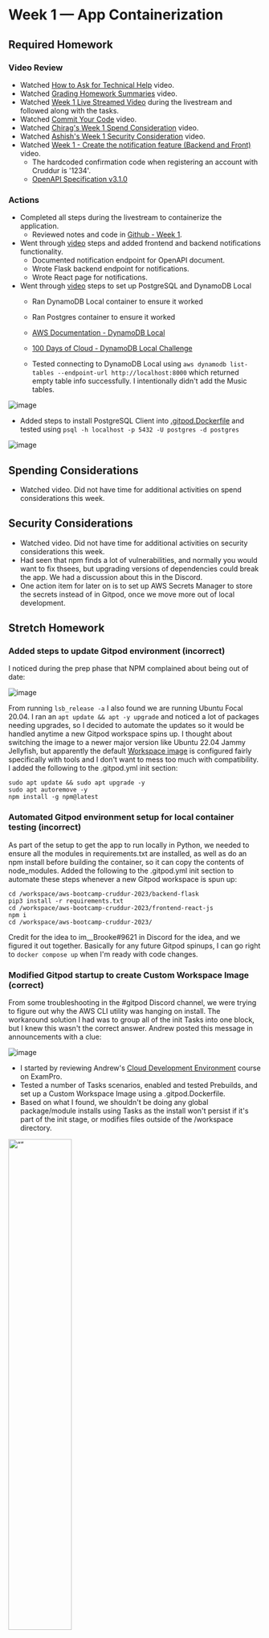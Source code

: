 # Week 1 — App Containerization

## Required Homework

### Video Review

* Watched [How to Ask for Technical Help](https://youtu.be/tDPqmwKMP7Y) video.
* Watched [Grading Homework Summaries](https://youtu.be/FKAScachFgk) video.
* Watched [Week 1 Live Streamed Video](https://www.youtube.com/live/zJnNe5Nv4tE?feature=share) during the livestream and followed along with the tasks.
* Watched [Commit Your Code](https://youtu.be/b-idMgFFcpg) video.
* Watched [Chirag's Week 1 Spend Consideration](https://youtu.be/OAMHu1NiYoI) video.
* Watched [Ashish's Week 1 Security Consideration](https://youtu.be/OjZz4D0B-cA) video.
* Watched [Week 1 - Create the notification feature (Backend and Front)](https://youtu.be/k-_o0cCpksk) video.
  * The hardcoded confirmation code when registering an account with Cruddur is '1234'.
  * [OpenAPI Specification v3.1.0](https://spec.openapis.org/oas/v3.1.0)

### Actions

* Completed all steps during the livestream to containerize the application.
  * Reviewed notes and code in [Github - Week 1](https://github.com/omenking/aws-bootcamp-cruddur-2023/blob/week-1/journal/week1.md).
* Went through [video](https://youtu.be/k-_o0cCpksk) steps and added frontend and backend notifications functionality.
  * Documented notification endpoint for OpenAPI document.
  * Wrote Flask backend endpoint for notifications.
  * Wrote React page for notifications. 
* Went through [video](https://youtu.be/CbQNMaa6zTg) steps to set up PostgreSQL and DynamoDB Local
  * Ran DynamoDB Local container to ensure it worked
  * Ran Postgres container to ensure it worked  
  * [AWS Documentation - DynamoDB Local](https://docs.aws.amazon.com/amazondynamodb/latest/developerguide/DynamoDBLocal.DownloadingAndRunning.html)
  * [100 Days of Cloud - DynamoDB Local Challenge](https://github.com/100DaysofCloud/challenge-dynamodb-local)

  * Tested connecting to DynamoDB Local using ```aws dynamodb list-tables --endpoint-url http://localhost:8000``` which returned empty table info successfully.  I intentionally didn't add the Music tables.
 
![image](../_docs/assets/week1/DynamoDBTest.png)  

  * Added steps to install PostgreSQL Client into [.gitpod.Dockerfile](../.gitpod.Dockerfile) and tested using ```psql -h localhost -p 5432 -U postgres -d postgres```
 
![image](../_docs/assets/week1/PostgresClientTest.png)

## Spending Considerations
* Watched video.  Did not have time for additional activities on spend considerations this week.

## Security Considerations
* Watched video.  Did not have time for additional activities on security considerations this week.
* Had seen that npm finds a lot of vulnerabilities, and normally you would want to fix thsees, but upgrading versions of dependencies could break the app.  We had a discussion about this in the Discord.
* One action item for later on is to set up AWS Secrets Manager to store the secrets instead of in Gitpod, once we move more out of local development.

## Stretch Homework

### Added steps to update Gitpod environment (incorrect)

I noticed during the prep phase that NPM complained about being out of date:

![image](../_docs/assets/week1/NPM_Update.png)

From running ```lsb_release -a``` I also found we are running Ubuntu Focal 20.04.  I ran an ```apt update && apt -y upgrade``` and noticed a lot of packages needing upgrades, so I decided to automate the updates so it would be handled anytime a new Gitpod workspace spins up.  I thought about switching the image to a newer major version like Ubuntu 22.04 Jammy Jellyfish, but apparently the default [Workspace image](https://www.gitpod.io/docs/configure/workspaces/workspace-image) is configured fairly specifically with tools and I don't want to mess too much with compatibility.  I added the following to the .gitpod.yml init section:

```
sudo apt update && sudo apt upgrade -y
sudo apt autoremove -y    
npm install -g npm@latest      
```

### Automated Gitpod environment setup for local container testing (incorrect)

As part of the setup to get the app to run locally in Python, we needed to ensure all the modules in requirements.txt are installed, as well as do an npm install before building the container, so it can copy the contents of node_modules.
Added the following to the .gitpod.yml init section to automate these steps whenever a new Gitpod workspace is spun up:

```
cd /workspace/aws-bootcamp-cruddur-2023/backend-flask
pip3 install -r requirements.txt
cd /workspace/aws-bootcamp-cruddur-2023/frontend-react-js
npm i
cd /workspace/aws-bootcamp-cruddur-2023/     
```
Credit for the idea to im__Brooke#9621 in Discord for the idea, and we figured it out together.
Basically for any future Gitpod spinups, I can go right to ```docker compose up``` when I'm ready with code changes.

### Modified Gitpod startup to create Custom Workspace Image (correct)

From some troubleshooting in the #gitpod Discord channel, we were trying to figure out why the AWS CLI utility was hanging on install.  The workaround solution I had was to group all of the init Tasks into one block, but I knew this wasn't the correct answer.  Andrew posted this message in announcements with a clue:

![image](../_docs/assets/week1/GitpodAnnouncementHint.png)

* I started by reviewing Andrew's [Cloud Development Environment](https://www.exampro.co/exp-cde-01) course on ExamPro.
* Tested a number of Tasks scenarios, enabled and tested Prebuilds, and set up a Custom Workspace Image using a .gitpod.Dockerfile.
* Based on what I found, we shouldn't be doing any global package/module installs using Tasks as the install won't persist if it's part of the init stage, or modifies files outside of the /workspace directory.

<img src="../_docs/assets/week1/10hourslater.jpg" alt= “” width="50%" height="50%">

No seriously. I spent 10 hours on Tuesday Feb 21, 2023 researching and testing scenarios in Gitpod, writing an article up, revising, etc.

* Wrote up [an article](https://www.linuxtek.ca/2023/02/21/diving-deeper-gitpod-cloud-development-environment/) detailing everything I had found.
* Asked some questions in the Gitpod Discord, and got some feedback to fix up the article.

So now the Gitpod Workspace builds a custom image based on the referenced [.gitpod.Dockerfile](../.gitpod.Dockerfile).  There are still some commands I left in .gitpod.yml to initialize things to get ready to run a ```docker compose up```, and this runs as part of Prebuild.

Also added a bunch of extensions to automatically get added to Gitpod VS Code Browser.  Will continue to add to these:

```
vscode:
  extensions:
    - 42Crunch.vscode-openapi
    - ms-azuretools.vscode-docker
    - ms-python.python
    - hashicorp.terraform
    - redhat.ansible
    - redhat.vscode-yaml
    - amazonwebservices.aws-toolkit-vscode
```

### Cleaned up DynamoDB Location for Local Environment

Noticed a ```docker/dynamodb/shared-local-instance.db``` file getting created when I did a ```docker compose up``` with DynamoDB and PostgreSQL configured.  From researching, found [this doc](https://docs.aws.amazon.com/amazondynamodb/latest/developerguide/DynamoDBLocal.UsageNotes.html) that explains this is created if the -shareDb option is used (which we are).  I didn't want the database to get committed to the repo, so added the directory to a .gitignore file in the root repo directory.  I researched changing the local directory but as long as it only builds on test, and doesn't get committed, it's not a problem.

Rewatched the video for DynamoDB/Postgres and Andrew had done this as well (I found out afterwards).

Asked during office hours about where the database files are stored for PostgreSQL.  One of the students (credit to him) explained how the volumes location for db maps.  Looking at the Docker extension in VS Code, we can go to **Volumes > aws-bootcamp-cruddur-2023_db**, right click and Inspect.  We can see that it maps to:

```
{
    "CreatedAt": "2023-02-25T16:12:13Z",
    "Driver": "local",
    "Labels": {
        "com.docker.compose.project": "aws-bootcamp-cruddur-2023",
        "com.docker.compose.version": "2.16.0",
        "com.docker.compose.volume": "db"
    },
    "Mountpoint": "/workspace/.docker-root/volumes/aws-bootcamp-cruddur-2023_db/_data",
    "Name": "aws-bootcamp-cruddur-2023_db",
    "Options": null,
    "Scope": "local"
}
```

From this, we can see the mountpoint for volume db, and checking that location, we can see the postgres files:

![image](../_docs/assets/week1/DockerVolumePostgres.png)

### Rebuilt Docker containers using multi-stage to reduce size (in-progress).

Ran a ```docker compose build``` to do a build of the completed code.  Checking ```docker image ls```, we can see the sizes here:

```
REPOSITORY                                    TAG         IMAGE ID       CREATED              SIZE
aws-bootcamp-cruddur-2023-backend-flask       latest      f0cd21ad8c9e   5 seconds ago        129MB
aws-bootcamp-cruddur-2023-frontend-react-js   latest      cd4f459743fe   11 minutes ago       1.19GB
postgres                                      13-alpine   55f14697b527   13 days ago          238MB
amazon/dynamodb-local                         latest      904626f640dc   3 weeks ago          499MB
```

* Ran a ```docker image prune -a``` to clear all stored images and start fresh.
* Read through [Docker Docs](https://docs.docker.com/build/building/multi-stage/) on multi-stage builds to understand how they work.
* Read through [this article](https://mherman.org/blog/dockerizing-a-react-app/) on Dockerizing a React app.
* Read through [100 Days of Cloud Article](http://100daysofdevops.com/use-multi-stage-builds-with-dockerfile/) on Multi-Stage builds.
* Added .dockerignore file to speed up build process and not send some files to Docker daemon.
* Created new Dockerfiles for Frontend and Backend called Dockerfile.prod to use multi-stage called Dockerfile.prod
* Created new docker-compose-prod file to trigger building multi-stage.
* Ran ```docker compose -f docker-compose-prod.yml build``` to specify the production Docker Compose Build.
* Ran ```docker compose -f docker-compose-prod.yml up``` to bring up the containers.
* Tested to ensure app starts properly and I can access frontend and backend.  Appears to work properly, didn't see any errors on startup.

Checked Multi-Stage image size:

```
REPOSITORY                                    TAG         IMAGE ID       CREATED          SIZE
aws-bootcamp-cruddur-2023-backend-flask       latest      5aa1a9e73e3d   4 minutes ago    129MB
aws-bootcamp-cruddur-2023-frontend-react-js   latest      d6b500db3a84   10 minutes ago   632MB
postgres                                      13-alpine   55f14697b527   13 days ago      238MB
amazon/dynamodb-local                         latest      904626f640dc   3 weeks ago      499MB
```

Appears that only frontend image was significantly reduced in size.

**Note:**  There is a problem with the multi-stage build to correct.  It works properly with a ```docker compose up``` but when built and launched in EC2, it cannot find critical files.  Will investigate further.

### Implemented Health Checks in Frontend and Backend

* Read through [Docker Documentation](https://docs.docker.com/compose/compose-file/compose-file-v3/) on Docker Compose v3 healthchecks.
* Added a healthcheck block into both the normal and production docker-compose files to test the frontend (3000) and backend (4567) ports.
* Used the API URL to ensure an HTTP 200 as going directly to the backend gets a 404
* Healthcheck example:

```
    healthcheck:
      test: ["CMD", "curl", "-f", "http://localhost:4567/api/activities/home"]
      interval: 1m30s
      timeout: 30s
      retries: 5
      start_period: 30s
```

* After running a ```docker compose up```, and checking the running containers with ```docker ps```, it now shows a health check as healthy after the start period (30 seconds).
* Note that I didn't add a health check to the Postgres or DynamoDB containers, as we are only using them for local testing.  
* Also, had [found](https://stackoverflow.com/questions/70535330/dynamodb-local-web-shell-does-not-load) from helping another student that DynamoDB Local Web Shell was deprecated with version 1.16.X and is not available any longer from 1.17.X to latest.
* Found that the backend container wouldn't start health check properly.  From researching, found [this comment](https://github.com/caprover/caprover/issues/844#issuecomment-702618580) indicating Alpine doesn't include curl by default.
* Tried switching to use wget, but had the same problem.  Instead, added a RUN step to both containers to run an apt update and install/update curl.  
* For my production Alpine build, I added ```RUN apk --no-cache add curl``` instead to install curl.
* After a rebuild and bringing up the containers, they both show healthy after the start period:

![image](../_docs/assets/week1/HealthCheckSuccess.png)

### Pushed images to Docker Hub

* Reviewed Docker documentation on [docker compose push](https://docs.docker.com/engine/reference/commandline/compose_push/).
* Created new Docker Hub account.
* Modified docker-compose-prod.yml to push to DockerHub.
* Reviewed Docker documentation on [docker login](https://docs.docker.com/engine/reference/commandline/login/).
* Added variables to Gitpod DOCKER_USERNAME and DOCKER_PASSWORD using ```gp env```.
* Added command to .gitpod.yml to perform Docker login on workspace startup using these environment variables.
* Restarted Gitpod environment and tested, and it does work with a bit of a warning:

![image](../_docs/assets/week1/DockerLogin.png)

* Moving passwords and sensitive credentials to AWS Secrets Manager or Hashicorp Vault will be a later goal.
* Tested build and push to Docker Hub:

```
docker compose -f docker-compose-prod.yml up
docker compose -f docker-compose-prod.yml build
docker compose -f docker-compose-prod.yml push
```

* Push appears to have been successful:

![image](../_docs/assets/week1/DockerPushOK.png)

* Checking Docker Hub, images are present:

![image](../_docs/assets/week1/DockerHubOK.png)

### Launch Images on EC2

Now that the images are built and stored in Docker Hub, I tried a quick test to see if I could get them to pull down and launch on an EC2 instance.

* Created a Key Pair, importing my local workstation public key.
* Checked the AMI Marketplace for an image that already had Docker installed.  
* Chose the **Amazon ECS-Optimized Amazon Linux 2 (AL2) x86_64 AMI** image - AMI ID# ami-05e7fa5a3b6085a75.
* Used a t2.micro instance which is Free Tier eligible.
* Created a security group to allow SSH traffic, as well as TCP traffic on port 3000 and 4567 so I could access the frontend and backend over the internet:

![image](../_docs/assets/week1/DockerTestSG.png)

* Once the instance was up, I logged in as ec2-user (default Amazon 2 username) using my SSH key pair.
* Confirmed Docker was installed by default:

```
[ec2-user@ip-172-31-54-255 ~]$ docker --version
Docker version 20.10.17, build 100c701
```

* To test that the images can run without any of the Gitpod workspace requirements, I first pulled down the images using [docker pull](https://docs.docker.com/engine/reference/commandline/pull/):

```
docker login -u <redacted>
docker image pull linuxtekca/cruddur-frontend:latest
docker image pull linuxtekca/cruddur-backend:latest
docker image ls
sudo yum install -y vim
```

* To run the frontend and backend images manually, I used the following from a previous step as a shell script:

```
#!/bin/bash
docker run --rm -p 3000:3000 -d -e FRONTEND_URL='*' -e BACKEND_URL='*' linuxtekca/cruddur-frontend:latest
docker run --rm -p 4567:4567 -d -e FRONTEND_URL='*' -e BACKEND_URL='*' linuxtekca/cruddur-backend:latest
```

* **Note:** This threw errors when running my production multi-stage build, but worked properly when testing the normally build "dev" images.  Will have to investigate.

* Properly launched cruddur-frontend-dev and cruddur-backend-dev images:

![image](../_docs/assets/week1/CruddurFrontendEC2.png)

![image](../_docs/assets/week1/CruddurBackendEC2.png)


## Publications

* [AWS Cloud Project Bootcamp – Week 1: Unofficial Homework Guide](https://www.linuxtek.ca/2023/02/18/aws-cloud-project-bootcamp-week-1-unofficial-homework-guide/)
* [Diving Deeper – Gitpod Cloud Development Environment](https://www.linuxtek.ca/2023/02/21/diving-deeper-gitpod-cloud-development-environment/)
